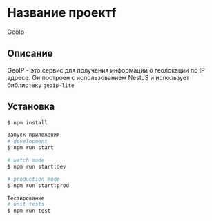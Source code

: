# Название проектf 

GeoIp


## Описание

GeoIP - это сервис для получения информации о геолокации по IP адресe. Он построен с использованием NestJS и использует библиотеку `geoip-lite`

## Установка

```bash
$ npm install

Запуск приложения
# development
$ npm run start

# watch mode
$ npm run start:dev

# production mode
$ npm run start:prod

Тестирование
# unit tests
$ npm run test
